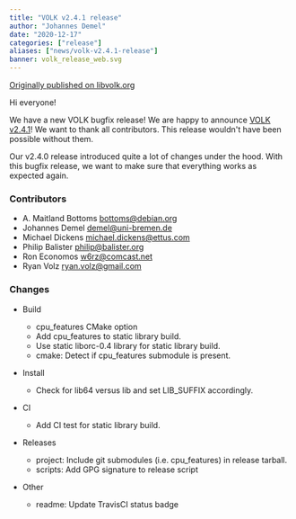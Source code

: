 ```yaml
---
title: "VOLK v2.4.1 release"
author: "Johannes Demel"
date: "2020-12-17"
categories: ["release"]
aliases: ["news/volk-v2.4.1-release"]
banner: volk_release_web.svg
---
```


[Originally published on libvolk.org](https://www.libvolk.org/release-v241.html)


Hi everyone!

We have a new VOLK bugfix release! We are happy to announce [VOLK v2.4.1](https://github.com/gnuradio/volk/releases/tag/v2.4.1)! We want to thank all contributors. This release wouldn't have been possible without them.

Our v2.4.0 release introduced quite a lot of changes under the hood. With this bugfix release, we want to make sure that everything works as expected again.


### Contributors

* A. Maitland Bottoms <bottoms@debian.org>
* Johannes Demel <demel@uni-bremen.de>
* Michael Dickens <michael.dickens@ettus.com>
* Philip Balister <philip@balister.org>
* Ron Economos <w6rz@comcast.net>
* Ryan Volz <ryan.volz@gmail.com>


### Changes

* Build
    - cpu_features CMake option
    - Add cpu_features to static library build.
    - Use static liborc-0.4 library for static library build.
    - cmake: Detect if cpu_features submodule is present.

* Install
    - Check for lib64 versus lib and set LIB_SUFFIX accordingly.

* CI
    - Add CI test for static library build.

* Releases
    - project: Include git submodules (i.e. cpu_features) in release tarball.
    - scripts: Add GPG signature to release script

* Other
    - readme: Update TravisCI status badge
